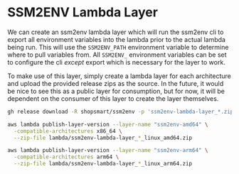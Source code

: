 # SSM2ENV Lambda Layer

We can create an ssm2env lambda layer which will run the ssm2env cli to export all environment variables into the lambda prior to the actual lambda being run.  This will use the `SSM2ENV_PATH` environment variable to determine where to pull variables from.  All `SSM2ENV_` environment variables can be set to configure the cli *except* export which is necessary for the layer to work.

To make use of this layer, simply create a lambda layer for each architecture and upload the provided release zips as the source.  In the future, it would be nice to see this as a public layer for consumption, but for now, it will be dependent on the consumer of this layer to create the layer themselves.

```bash
gh release download -R shopsmart/ssm2env -p 'ssm2env-lambda-layer_*.zip' -D lambda

aws lambda publish-layer-version --layer-name "ssm2env-amd64" \
  -compatible-architectures x86_64 \
  --zip-file lambda/ssm2env-lambda-layer_*_linux_amd64.zip

aws lambda publish-layer-version --layer-name "ssm2env-arm64" \
  -compatible-architectures arm64 \
  --zip-file lambda/ssm2env-lambda-layer_*_linux_arm64.zip
```
